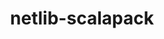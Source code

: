 ---
title: "netlib-scalapack"
layout: cache
categories: [package, develop-2023-05-18]
meta: {"versions": ["2.2.0"], "compilers": ["gcc@=11.1.0", "gcc@=12.1.0", "gcc@=12.3.0", "gcc@=7.3.1", "oneapi@=2023.0.0"], "oss": ["amzn2", "ubuntu20.04", "ubuntu22.04"], "platforms": ["linux"], "targets": ["aarch64", "neoverse_n1", "ppc64le", "x86_64", "x86_64_v3"], "stacks": ["aws-ahug", "aws-ahug-aarch64", "aws-isc", "aws-isc-aarch64", "aws-pcluster-neoverse_n1", "aws-pcluster-neoverse_v1", "e4s", "e4s-oneapi", "e4s-power", "root", "tutorial"], "num_specs": 16, "num_specs_by_stack": {"aws-ahug-aarch64": 2, "root": 16, "aws-isc-aarch64": 2, "aws-pcluster-neoverse_v1": 1, "aws-pcluster-neoverse_n1": 1, "aws-ahug": 1, "aws-isc": 1, "e4s-power": 2, "e4s-oneapi": 1, "e4s": 2, "tutorial": 4}}
spec_details: [{"hash": "uoun2p53fjglz4j2ieeh5xxn75v33bkd", "compiler": "gcc@=7.3.1", "versions": ["2.2.0"], "os": "amzn2", "platform": "linux", "target": "aarch64", "variants": ["build_system=cmake", "build_type=Release", "generator=make", "~ipo", "patches=072b006,1c9ce5f,244a9aa", "~pic", "+shared"], "stacks": ["aws-ahug-aarch64", "root"], "size": "-", "tarball": "https://binaries.spack.io/releases/develop-2023-05-18/build_cache/linux-amzn2-aarch64/gcc-7.3.1/netlib-scalapack-2.2.0/linux-amzn2-aarch64-gcc-7.3.1-netlib-scalapack-2.2.0-uoun2p53fjglz4j2ieeh5xxn75v33bkd.spack"}, {"hash": "ys2kqoxweu6zo2y5x42yohvty4vjjqq3", "compiler": "gcc@=7.3.1", "versions": ["2.2.0"], "os": "amzn2", "platform": "linux", "target": "aarch64", "variants": ["build_system=cmake", "build_type=Release", "generator=make", "~ipo", "patches=072b006,1c9ce5f,244a9aa", "~pic", "+shared"], "stacks": ["aws-isc-aarch64", "root"], "size": "-", "tarball": "https://binaries.spack.io/releases/develop-2023-05-18/build_cache/linux-amzn2-aarch64/gcc-7.3.1/netlib-scalapack-2.2.0/linux-amzn2-aarch64-gcc-7.3.1-netlib-scalapack-2.2.0-ys2kqoxweu6zo2y5x42yohvty4vjjqq3.spack"}, {"hash": "ibbzjuilarswiie7udwmyuhkbssr6nu2", "compiler": "gcc@=12.3.0", "versions": ["2.2.0"], "os": "amzn2", "platform": "linux", "target": "neoverse_n1", "variants": ["build_system=cmake", "build_type=Release", "generator=make", "~ipo", "patches=072b006,1c9ce5f,244a9aa", "~pic", "+shared"], "stacks": ["aws-pcluster-neoverse_v1", "root", "aws-pcluster-neoverse_n1"], "size": "-", "tarball": "https://binaries.spack.io/releases/develop-2023-05-18/build_cache/linux-amzn2-neoverse_n1/gcc-12.3.0/netlib-scalapack-2.2.0/linux-amzn2-neoverse_n1-gcc-12.3.0-netlib-scalapack-2.2.0-ibbzjuilarswiie7udwmyuhkbssr6nu2.spack"}, {"hash": "m7t44ytdnebchp26wzliuqkwc7dwuvoi", "compiler": "gcc@=7.3.1", "versions": ["2.2.0"], "os": "amzn2", "platform": "linux", "target": "neoverse_n1", "variants": ["build_system=cmake", "build_type=Release", "generator=make", "~ipo", "patches=072b006,1c9ce5f,244a9aa", "~pic", "+shared"], "stacks": ["aws-ahug-aarch64", "root"], "size": "-", "tarball": "https://binaries.spack.io/releases/develop-2023-05-18/build_cache/linux-amzn2-neoverse_n1/gcc-7.3.1/netlib-scalapack-2.2.0/linux-amzn2-neoverse_n1-gcc-7.3.1-netlib-scalapack-2.2.0-m7t44ytdnebchp26wzliuqkwc7dwuvoi.spack"}, {"hash": "lg5wld5ujrs2rv66pu5novqrqqpjxifq", "compiler": "gcc@=7.3.1", "versions": ["2.2.0"], "os": "amzn2", "platform": "linux", "target": "neoverse_n1", "variants": ["build_system=cmake", "build_type=Release", "generator=make", "~ipo", "patches=072b006,1c9ce5f,244a9aa", "~pic", "+shared"], "stacks": ["aws-isc-aarch64", "root"], "size": "-", "tarball": "https://binaries.spack.io/releases/develop-2023-05-18/build_cache/linux-amzn2-neoverse_n1/gcc-7.3.1/netlib-scalapack-2.2.0/linux-amzn2-neoverse_n1-gcc-7.3.1-netlib-scalapack-2.2.0-lg5wld5ujrs2rv66pu5novqrqqpjxifq.spack"}, {"hash": "kvgznfsyadwxbi2ofcpm5uzq7gp5vglm", "compiler": "gcc@=7.3.1", "versions": ["2.2.0"], "os": "amzn2", "platform": "linux", "target": "x86_64_v3", "variants": ["build_system=cmake", "build_type=Release", "generator=make", "~ipo", "patches=072b006,1c9ce5f,244a9aa", "~pic", "+shared"], "stacks": ["aws-ahug", "root"], "size": "-", "tarball": "https://binaries.spack.io/releases/develop-2023-05-18/build_cache/linux-amzn2-x86_64_v3/gcc-7.3.1/netlib-scalapack-2.2.0/linux-amzn2-x86_64_v3-gcc-7.3.1-netlib-scalapack-2.2.0-kvgznfsyadwxbi2ofcpm5uzq7gp5vglm.spack"}, {"hash": "5cqy7ddogkkeprdjkvraszarljey2v7i", "compiler": "gcc@=7.3.1", "versions": ["2.2.0"], "os": "amzn2", "platform": "linux", "target": "x86_64_v3", "variants": ["build_system=cmake", "build_type=Release", "generator=make", "~ipo", "patches=072b006,1c9ce5f,244a9aa", "~pic", "+shared"], "stacks": ["aws-isc", "root"], "size": "-", "tarball": "https://binaries.spack.io/releases/develop-2023-05-18/build_cache/linux-amzn2-x86_64_v3/gcc-7.3.1/netlib-scalapack-2.2.0/linux-amzn2-x86_64_v3-gcc-7.3.1-netlib-scalapack-2.2.0-5cqy7ddogkkeprdjkvraszarljey2v7i.spack"}, {"hash": "ox5wld7ttk7pkcczm3nodpznl3ndybg7", "compiler": "gcc@=11.1.0", "versions": ["2.2.0"], "os": "ubuntu20.04", "platform": "linux", "target": "ppc64le", "variants": ["build_system=cmake", "build_type=Release", "generator=make", "~ipo", "patches=072b006,1c9ce5f,244a9aa", "~pic", "+shared"], "stacks": ["e4s-power", "root"], "size": "-", "tarball": "https://binaries.spack.io/releases/develop-2023-05-18/build_cache/linux-ubuntu20.04-ppc64le/gcc-11.1.0/netlib-scalapack-2.2.0/linux-ubuntu20.04-ppc64le-gcc-11.1.0-netlib-scalapack-2.2.0-ox5wld7ttk7pkcczm3nodpznl3ndybg7.spack"}, {"hash": "t4auybc2l7k3ptuay6yrnpbcrwjliktb", "compiler": "gcc@=11.1.0", "versions": ["2.2.0"], "os": "ubuntu20.04", "platform": "linux", "target": "ppc64le", "variants": ["build_system=cmake", "build_type=Release", "generator=make", "~ipo", "patches=072b006,1c9ce5f,244a9aa", "~pic", "+shared"], "stacks": ["e4s-power", "root"], "size": "-", "tarball": "https://binaries.spack.io/releases/develop-2023-05-18/build_cache/linux-ubuntu20.04-ppc64le/gcc-11.1.0/netlib-scalapack-2.2.0/linux-ubuntu20.04-ppc64le-gcc-11.1.0-netlib-scalapack-2.2.0-t4auybc2l7k3ptuay6yrnpbcrwjliktb.spack"}, {"hash": "gkearf7dujfeima54ljui6znlx6b427s", "compiler": "oneapi@=2023.0.0", "versions": ["2.2.0"], "os": "ubuntu20.04", "platform": "linux", "target": "x86_64", "variants": ["build_system=cmake", "build_type=Release", "generator=make", "~ipo", "patches=072b006,1c9ce5f,244a9aa", "~pic", "+shared"], "stacks": ["e4s-oneapi", "root"], "size": "-", "tarball": "https://binaries.spack.io/releases/develop-2023-05-18/build_cache/linux-ubuntu20.04-x86_64/oneapi-2023.0.0/netlib-scalapack-2.2.0/linux-ubuntu20.04-x86_64-oneapi-2023.0.0-netlib-scalapack-2.2.0-gkearf7dujfeima54ljui6znlx6b427s.spack"}, {"hash": "uc7o7slqbnnmu2xmdr4mlbc6ash24up4", "compiler": "gcc@=11.1.0", "versions": ["2.2.0"], "os": "ubuntu20.04", "platform": "linux", "target": "x86_64_v3", "variants": ["build_system=cmake", "build_type=Release", "generator=make", "~ipo", "patches=072b006,1c9ce5f,244a9aa", "~pic", "+shared"], "stacks": ["e4s", "root"], "size": "-", "tarball": "https://binaries.spack.io/releases/develop-2023-05-18/build_cache/linux-ubuntu20.04-x86_64_v3/gcc-11.1.0/netlib-scalapack-2.2.0/linux-ubuntu20.04-x86_64_v3-gcc-11.1.0-netlib-scalapack-2.2.0-uc7o7slqbnnmu2xmdr4mlbc6ash24up4.spack"}, {"hash": "y77pkkhx7wnny4xh6p6hdegkyb36eupp", "compiler": "gcc@=11.1.0", "versions": ["2.2.0"], "os": "ubuntu20.04", "platform": "linux", "target": "x86_64_v3", "variants": ["build_system=cmake", "build_type=Release", "generator=make", "~ipo", "patches=072b006,1c9ce5f,244a9aa", "~pic", "+shared"], "stacks": ["e4s", "root"], "size": "-", "tarball": "https://binaries.spack.io/releases/develop-2023-05-18/build_cache/linux-ubuntu20.04-x86_64_v3/gcc-11.1.0/netlib-scalapack-2.2.0/linux-ubuntu20.04-x86_64_v3-gcc-11.1.0-netlib-scalapack-2.2.0-y77pkkhx7wnny4xh6p6hdegkyb36eupp.spack"}, {"hash": "xbsnihvnqhtsi4iz3g45asdilac5zn46", "compiler": "gcc@=12.1.0", "versions": ["2.2.0"], "os": "ubuntu22.04", "platform": "linux", "target": "x86_64_v3", "variants": ["build_system=cmake", "build_type=Release", "generator=make", "~ipo", "patches=072b006,1c9ce5f,244a9aa", "~pic", "+shared"], "stacks": ["tutorial", "root"], "size": "-", "tarball": "https://binaries.spack.io/releases/develop-2023-05-18/build_cache/linux-ubuntu22.04-x86_64_v3/gcc-12.1.0/netlib-scalapack-2.2.0/linux-ubuntu22.04-x86_64_v3-gcc-12.1.0-netlib-scalapack-2.2.0-xbsnihvnqhtsi4iz3g45asdilac5zn46.spack"}, {"hash": "2s2ltld6ufyf2mvmxghq44botvvxzs7e", "compiler": "gcc@=12.1.0", "versions": ["2.2.0"], "os": "ubuntu22.04", "platform": "linux", "target": "x86_64_v3", "variants": ["build_system=cmake", "build_type=Release", "generator=make", "~ipo", "patches=072b006,1c9ce5f,244a9aa", "~pic", "+shared"], "stacks": ["tutorial", "root"], "size": "-", "tarball": "https://binaries.spack.io/releases/develop-2023-05-18/build_cache/linux-ubuntu22.04-x86_64_v3/gcc-12.1.0/netlib-scalapack-2.2.0/linux-ubuntu22.04-x86_64_v3-gcc-12.1.0-netlib-scalapack-2.2.0-2s2ltld6ufyf2mvmxghq44botvvxzs7e.spack"}, {"hash": "aklak7dqell7ivf7wf3rddffjrgcpzgj", "compiler": "gcc@=12.1.0", "versions": ["2.2.0"], "os": "ubuntu22.04", "platform": "linux", "target": "x86_64_v3", "variants": ["build_system=cmake", "build_type=Release", "generator=make", "~ipo", "patches=072b006,1c9ce5f,244a9aa", "~pic", "+shared"], "stacks": ["tutorial", "root"], "size": "-", "tarball": "https://binaries.spack.io/releases/develop-2023-05-18/build_cache/linux-ubuntu22.04-x86_64_v3/gcc-12.1.0/netlib-scalapack-2.2.0/linux-ubuntu22.04-x86_64_v3-gcc-12.1.0-netlib-scalapack-2.2.0-aklak7dqell7ivf7wf3rddffjrgcpzgj.spack"}, {"hash": "r7y5ujlpyc5io7eaelrd24qfdlsafsrp", "compiler": "gcc@=12.1.0", "versions": ["2.2.0"], "os": "ubuntu22.04", "platform": "linux", "target": "x86_64_v3", "variants": ["build_system=cmake", "build_type=Release", "generator=make", "~ipo", "patches=072b006,1c9ce5f,244a9aa", "~pic", "+shared"], "stacks": ["tutorial", "root"], "size": "-", "tarball": "https://binaries.spack.io/releases/develop-2023-05-18/build_cache/linux-ubuntu22.04-x86_64_v3/gcc-12.1.0/netlib-scalapack-2.2.0/linux-ubuntu22.04-x86_64_v3-gcc-12.1.0-netlib-scalapack-2.2.0-r7y5ujlpyc5io7eaelrd24qfdlsafsrp.spack"}]
---